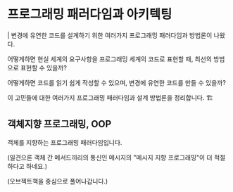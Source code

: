 # 프로그래밍 패러다임과 아키텍팅

| 변경에 유연한 코드를 설계하기 위한 여러가지 프로그래밍 패러다임과 방법론이 나왔다.

어떻게하면 현실 세계의 요구사항을 프로그래밍 세계의 코드로 표현할 때, 최선의 방법으로 표현할 수 있을까?

어떻게하면 코드를 읽기 쉽게 작성할 수 있으며, 변경에 유연한 코드를 만들 수 있을까?

이 고민들에 대한 여러가지 프로그래밍 패러다임과 설계 방법론을 정리합니다. 🏗️

## 객체지향 프로그래밍, OOP

객체를 지향하는 프로그래밍 패러다임입니다.

(일견으론 객체 간 메서드끼리의 통신인 메시지의 "메시지 지향 프로그래밍"이 더 적절하다고 하네요.)

(오브젝트책을 중심으로 풀어나갑니다.)

